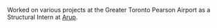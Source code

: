 Worked on various projects at the Greater Toronto Pearson Airport as a Structural Intern at [Arup](https://arup.com).